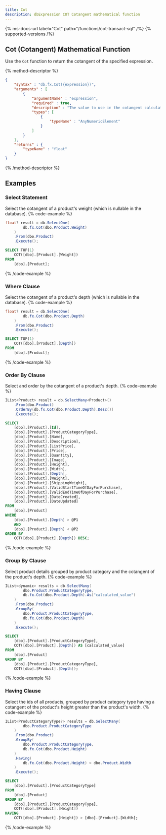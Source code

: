 ```yaml
---
title: Cot
description: dbExpression COT Cotangent mathematical function
---
```


{% ms-docs-url label="Cot" path="/functions/cot-transact-sql" /%}
{% supported-versions /%}

## Cot (Cotangent) Mathematical Function

Use the `Cot` function to return the cotangent of the specified expression.

{% method-descriptor %}
```json
{
    "syntax" : "db.fx.Cot({expression})",
    "arguments" : [
        {
            "argumentName" : "expression",
            "required" : true, 
            "description" : "The value to use in the cotangent calculation.",
            "types": [
                { 
                    "typeName" : "AnyNumericElement"
                }
            ]
        }
    ],
	"returns" : {
		"typeName" : "float"
	}
}
```
{% /method-descriptor %}

## Examples
### Select Statement
Select the cotangent of a product's weight (which is nullable in the database).
{% code-example %}
```csharp
float? result = db.SelectOne(
        db.fx.Cot(dbo.Product.Weight)
    )
    .From(dbo.Product)
    .Execute();
```
```sql
SELECT TOP(1)
	COT([dbo].[Product].[Weight])
FROM
	[dbo].[Product];
```
{% /code-example %}

### Where Clause
Select the cotangent of a product's depth (which is nullable in the database).
{% code-example %}
```csharp
float? result = db.SelectOne(
        db.fx.Cot(dbo.Product.Depth)
    )
    .From(dbo.Product)
    .Execute();
```
```sql
SELECT TOP(1)
	COT([dbo].[Product].[Depth])
FROM
	[dbo].[Product];
```
{% /code-example %}

### Order By Clause
Select and order by the cotangent of a product's depth.
{% code-example %}
```csharp
IList<Product> result = db.SelectMany<Product>()
    .From(dbo.Product)
    .OrderBy(db.fx.Cot(dbo.Product.Depth).Desc())
    .Execute();
```
```sql
SELECT
	[dbo].[Product].[Id],
	[dbo].[Product].[ProductCategoryType],
	[dbo].[Product].[Name],
	[dbo].[Product].[Description],
	[dbo].[Product].[ListPrice],
	[dbo].[Product].[Price],
	[dbo].[Product].[Quantity],
	[dbo].[Product].[Image],
	[dbo].[Product].[Height],
	[dbo].[Product].[Width],
	[dbo].[Product].[Depth],
	[dbo].[Product].[Weight],
	[dbo].[Product].[ShippingWeight],
	[dbo].[Product].[ValidStartTimeOfDayForPurchase],
	[dbo].[Product].[ValidEndTimeOfDayForPurchase],
	[dbo].[Product].[DateCreated],
	[dbo].[Product].[DateUpdated]
FROM
	[dbo].[Product]
WHERE
	[dbo].[Product].[Depth] > @P1
	AND
	[dbo].[Product].[Depth] < @P2
ORDER BY
	COT([dbo].[Product].[Depth]) DESC;
```
{% /code-example %}

### Group By Clause
Select product details grouped by product
category and the cotangent of the product's depth.
{% code-example %}
```csharp
IList<dynamic> results = db.SelectMany(
        dbo.Product.ProductCategoryType,
        db.fx.Cot(dbo.Product.Depth).As("calculated_value")
    )
    .From(dbo.Product)
    .GroupBy(
        dbo.Product.ProductCategoryType,
        db.fx.Cot(dbo.Product.Depth)
    )
    .Execute();
```
```sql
SELECT
	[dbo].[Product].[ProductCategoryType],
	COT([dbo].[Product].[Depth]) AS [calculated_value]
FROM
	[dbo].[Product]
GROUP BY
	[dbo].[Product].[ProductCategoryType],
	COT([dbo].[Product].[Depth]);
```
{% /code-example %}

### Having Clause
Select the ids of all products, grouped by product
category type having a cotangent of the product's height 
greater than the product's width.
{% code-example %}
```csharp
IList<ProductCategoryType?> results = db.SelectMany(
        dbo.Product.ProductCategoryType
    )
    .From(dbo.Product)
    .GroupBy(
        dbo.Product.ProductCategoryType,
        db.fx.Cot(dbo.Product.Height)
    )
    .Having(
        db.fx.Cot(dbo.Product.Height) > dbo.Product.Width
    )
    .Execute();
```
```sql
SELECT
	[dbo].[Product].[ProductCategoryType]
FROM
	[dbo].[Product]
GROUP BY
	[dbo].[Product].[ProductCategoryType],
	COT([dbo].[Product].[Height])
HAVING
	COT([dbo].[Product].[Height]) > [dbo].[Product].[Width];
```
{% /code-example %}
